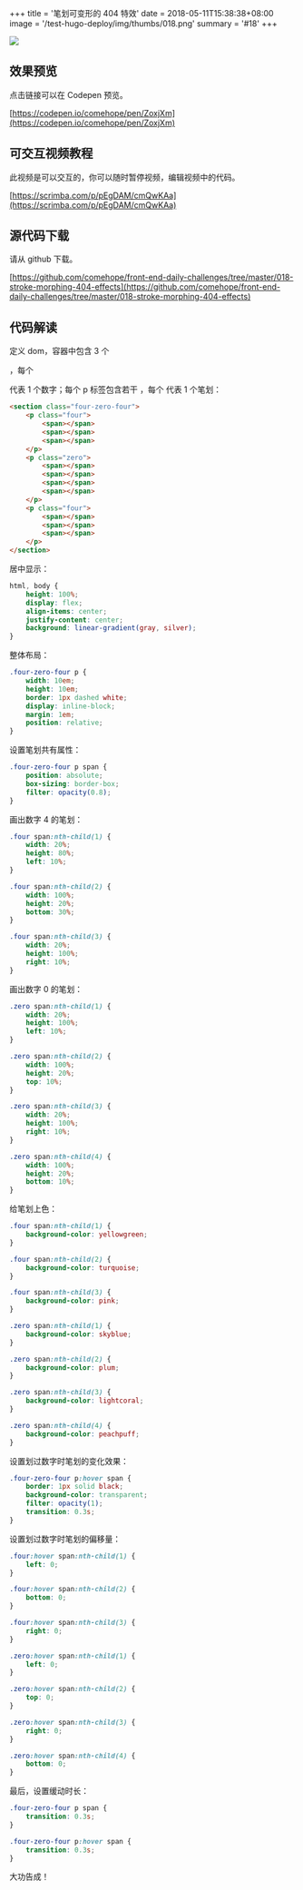 +++
title = '笔划可变形的 404 特效'
date = 2018-05-11T15:38:38+08:00
image = '/test-hugo-deploy/img/thumbs/018.png'
summary = '#18'
+++

![](./work.png)

## 效果预览

点击链接可以在 Codepen 预览。

[https://codepen.io/comehope/pen/ZoxjXm](https://codepen.io/comehope/pen/ZoxjXm)

## 可交互视频教程

此视频是可以交互的，你可以随时暂停视频，编辑视频中的代码。

[https://scrimba.com/p/pEgDAM/cmQwKAa](https://scrimba.com/p/pEgDAM/cmQwKAa)

## 源代码下载

请从 github 下载。

[https://github.com/comehope/front-end-daily-challenges/tree/master/018-stroke-morphing-404-effects](https://github.com/comehope/front-end-daily-challenges/tree/master/018-stroke-morphing-404-effects)

## 代码解读

定义 dom，容器中包含 3 个 <p>，每个 <p> 代表 1 个数字；每个 p 标签包含若干 <span>，每个 <span> 代表 1 个笔划：
```html
<section class="four-zero-four">
	<p class="four">
		<span></span>
		<span></span>
		<span></span>
	</p>
	<p class="zero">
		<span></span>
		<span></span>
		<span></span>
		<span></span>
	</p>
	<p class="four">
		<span></span>
		<span></span>
		<span></span>
	</p>
</section>
```

居中显示：
```css
html, body {
	height: 100%;
	display: flex;
	align-items: center;
	justify-content: center;
	background: linear-gradient(gray, silver);
}
```

整体布局：
```css
.four-zero-four p {
	width: 10em;
	height: 10em;
	border: 1px dashed white;
	display: inline-block;
	margin: 1em;
	position: relative;
}
```

设置笔划共有属性：
```css
.four-zero-four p span {
	position: absolute;
	box-sizing: border-box;
	filter: opacity(0.8);
}
```

画出数字 4 的笔划：
```css
.four span:nth-child(1) {
	width: 20%;
	height: 80%;
	left: 10%;
}

.four span:nth-child(2) {
	width: 100%;
	height: 20%;
	bottom: 30%;
}

.four span:nth-child(3) {
	width: 20%;
	height: 100%;
	right: 10%;
}
```

画出数字 0 的笔划：
```css
.zero span:nth-child(1) {
	width: 20%;
	height: 100%;
	left: 10%;
}

.zero span:nth-child(2) {
	width: 100%;
	height: 20%;
	top: 10%;
}

.zero span:nth-child(3) {
	width: 20%;
	height: 100%;
	right: 10%;
}

.zero span:nth-child(4) {
	width: 100%;
	height: 20%;
	bottom: 10%;
}
```

给笔划上色：
```css
.four span:nth-child(1) {
	background-color: yellowgreen;
}

.four span:nth-child(2) {
	background-color: turquoise;
}

.four span:nth-child(3) {
	background-color: pink;
}

.zero span:nth-child(1) {
	background-color: skyblue;
}

.zero span:nth-child(2) {
	background-color: plum;
}

.zero span:nth-child(3) {
	background-color: lightcoral;
}

.zero span:nth-child(4) {
	background-color: peachpuff;
}
```

设置划过数字时笔划的变化效果：
```css
.four-zero-four p:hover span {
	border: 1px solid black;
	background-color: transparent;
	filter: opacity(1);
	transition: 0.3s;
}
```

设置划过数字时笔划的偏移量：
```css
.four:hover span:nth-child(1) {
	left: 0;
}

.four:hover span:nth-child(2) {
	bottom: 0;
}

.four:hover span:nth-child(3) {
	right: 0;
}

.zero:hover span:nth-child(1) {
	left: 0;
}

.zero:hover span:nth-child(2) {
	top: 0;
}

.zero:hover span:nth-child(3) {
	right: 0;
}

.zero:hover span:nth-child(4) {
	bottom: 0;
}
```

最后，设置缓动时长：
```css
.four-zero-four p span {
	transition: 0.3s;
}

.four-zero-four p:hover span {
	transition: 0.3s;
}
```

大功告成！
